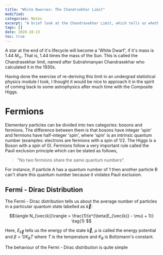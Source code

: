 ```yaml
---
title: "White Dwarves: The Chandrsekhar Limit"
modified:
categories: Notes
excerpt: "A brief look at the Chandrasekhar Limit, which tells us whether or not a star will turn out to be a White Dwarf."
tags: []
date: 2020-10-13
toc: true
---
```

A star at the end of it's lifecycle will become a 'White Dwarf', if it's mass is 1.44 $M_{\odot}$. That is, 1.44 times the mass of the Sun. This is called the Chandrasekhar limit, named after Subrahmanyan Chandrasekhar who calculated it in the 1930s. 

Having done the exercise of re-deriving this limit in an undergrad statistical physics module I took, I thought it would be nice to approach it in the spirit of coming back to some astrophysics after much time with the Composite Higgs.

# Fermions
Elementary particles can be divided into two categories: bosons and fermions. The difference between them is that bosons have integer 'spin' and fermions have half-integer 'spin', where 'spin' is an intrinsic quantum number (examples: electrons are fermions with a spin of 1/2. The Higgs is a Boson with a spin of 0). Fermions follow a very important rule called the Pauli exclusion principle which can be stated as follows,

> "No two fermions share the same quantum numbers".

For instance, if particle A has a quantum number of 1 then another particle B can't share this quantum number because it violates Pauli exclusion.

## Fermi - Dirac Distribution

The Fermi - Dirac distribution tells us about the average number of particles in a particular quantum state labelled as $\vec{k}$:

$$\langle N_{\vec{k}}\rangle = \frac{1}{e^{\beta(E_{\vec{k}} - \mu) + 1}} \tag{1} $$

Here, $E_{\vec{k}}$ tells us the energy of the state $\vec{k}$, $\mu$ is called the energy potential and $\beta = 1/K_{B}T$ where $T$ is the temperature and $K_{B}$ is Boltzmann's constant.

The behaviour of the Fermi - Dirac distribution is quite simple 